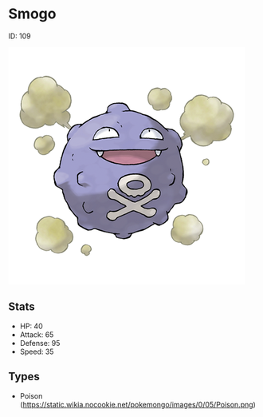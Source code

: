 # Smogo


ID: 109

![](https://raw.githubusercontent.com/PokeAPI/sprites/master/sprites/pokemon/other/official-artwork/109.png "Smogo")

## Stats


 - HP: 40
 - Attack: 65
 - Defense: 95
 - Speed: 35

## Types


 - Poison (https://static.wikia.nocookie.net/pokemongo/images/0/05/Poison.png)
